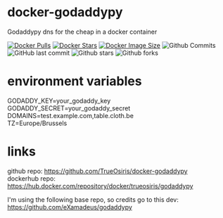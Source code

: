 # docker-godaddypy
Godaddypy dns for the cheap in a docker container

[![Docker Pulls](https://badgen.net/docker/pulls/trueosiris/godaddypy?icon=docker&label=pulls)](https://hub.docker.com/r/trueosiris/godaddypy/) [![Docker Stars](https://badgen.net/docker/stars/trueosiris/godaddypy?icon=docker&label=stars)](https://hub.docker.com/r/trueosiris/godaddypy/) [![Docker Image Size](https://badgen.net/docker/size/trueosiris/godaddypy?icon=docker&label=image%20size)](https://hub.docker.com/r/trueosiris/godaddypy/) ![Github Commits](https://badgen.net/github/commits/trueosiris/docker-godaddypy?icon=github&label=commits) ![GitHub last commit](https://badgen.net/github/last-commit/trueosiris/docker-godaddypy?icon=github&label=last%20commit) ![Github stars](https://badgen.net/github/stars/trueosiris/docker-godaddypy?icon=github&label=stars) ![Github forks](https://badgen.net/github/forks/trueosiris/docker-godaddypy?icon=github&label=forks)

# environment variables

GODADDY_KEY=your_godaddy_key<br>
GODADDY_SECRET=your_godaddy_secret<br>
DOMAINS=test.example.com,table.cloth.be<br>
TZ=Europe/Brussels<br>

# links

github repo: https://github.com/TrueOsiris/docker-godaddypy <br>
dockerhub repo: https://hub.docker.com/repository/docker/trueosiris/godaddypy <br>

I'm using the following base repo, so credits go to this dev:<br>
https://github.com/eXamadeus/godaddypy
